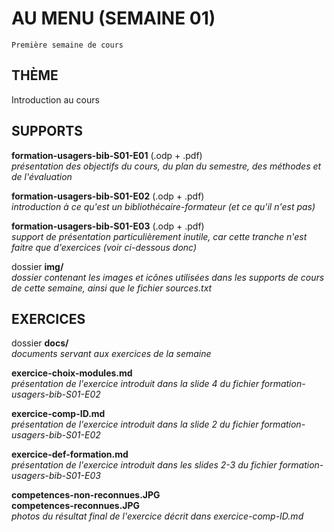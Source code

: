 # AU MENU (SEMAINE 01)

`Première semaine de cours`

## THÈME
Introduction au cours

## SUPPORTS
**formation-usagers-bib-S01-E01** (.odp + .pdf)<br/>
*présentation des objectifs du cours, du plan du semestre, des méthodes et de l'évaluation*

**formation-usagers-bib-S01-E02** (.odp + .pdf)<br/>
*introduction à ce qu'est un bibliothécaire-formateur (et ce qu'il n'est pas)*

**formation-usagers-bib-S01-E03** (.odp + .pdf)<br/>
*support de présentation particulièrement inutile, car cette tranche n'est faitre que d'exercices (voir ci-dessous donc)*

dossier **img/**<br/>
*dossier contenant les images et icônes utilisées dans les supports de cours de cette semaine, ainsi que le fichier sources.txt*

## EXERCICES
dossier **docs/**<br/>
*documents servant aux exercices de la semaine*

**exercice-choix-modules.md**<br/>
*présentation de l'exercice introduit dans la slide 4 du fichier formation-usagers-bib-S01-E02*

**exercice-comp-ID.md**<br/>
*présentation de l'exercice introduit dans la slide 2 du fichier formation-usagers-bib-S01-E02*

**exercice-def-formation.md**<br/>
*présentation de l'exercice introduit dans les slides 2-3 du fichier formation-usagers-bib-S01-E03*

**competences-non-reconnues.JPG**<br/>
**competences-reconnues.JPG**<br/>
*photos du résultat final de l'exercice décrit dans exercice-comp-ID.md*